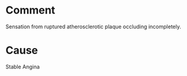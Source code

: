 # Comment

Sensation from ruptured atherosclerotic plaque occluding incompletely.

# Cause

Stable Angina
